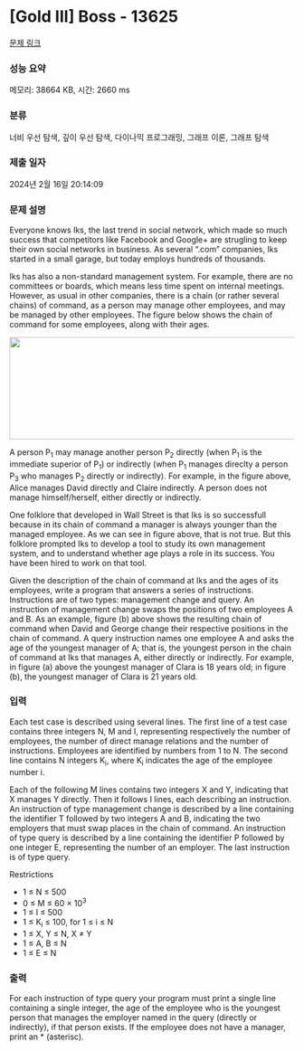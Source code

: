# [Gold III] Boss - 13625 

[문제 링크](https://www.acmicpc.net/problem/13625) 

### 성능 요약

메모리: 38664 KB, 시간: 2660 ms

### 분류

너비 우선 탐색, 깊이 우선 탐색, 다이나믹 프로그래밍, 그래프 이론, 그래프 탐색

### 제출 일자

2024년 2월 16일 20:14:09

### 문제 설명

<p>Everyone knows Iks, the last trend in social network, which made so much success that competitors like Facebook and Google+ are strugling to keep their own social networks in business. As several “.com” companies, Iks started in a small garage, but today employs hundreds of thousands.</p>

<p>Iks has also a non-standard management system. For example, there are no committees or boards, which means less time spent on internal meetings. However, as usual in other companies, there is a chain (or rather several chains) of command, as a person may manage other employees, and may be managed by other employees. The figure below shows the chain of command for some employees, along with their ages.</p>

<p style="text-align:center"><img alt="" src="https://onlinejudgeimages.s3.amazonaws.com/problem/13625/%EC%8A%A4%ED%81%AC%EB%A6%B0%EC%83%B7%202017-01-05%20%EC%98%A4%ED%9B%84%208.35.00.png" style="height:181px; width:612px"></p>

<p>A person P<sub>1</sub> may manage another person P<sub>2</sub> directly (when P<sub>1</sub> is the immediate superior of P<sub>1</sub>) or indirectly (when P<sub>1</sub> manages direclty a person P<sub>3</sub> who manages P<sub>2</sub> directly or indirectly). For example, in the figure above, Alice manages David directly and Claire indirectly. A person does not manage himself/herself, either directly or indirectly.</p>

<p>One folklore that developed in Wall Street is that Iks is so successfull because in its chain of command a manager is always younger than the managed employee. As we can see in figure above, that is not true. But this folklore prompted Iks to develop a tool to study its own management system, and to understand whether age plays a role in its success. You have been hired to work on that tool.</p>

<p>Given the description of the chain of command at Iks and the ages of its employees, write a program that answers a series of instructions. Instructions are of two types: management change and query. An instruction of management change swaps the positions of two employees A and B. As an example, figure (b) above shows the resulting chain of command when David and George change their respective positions in the chain of command. A query instruction names one employee A and asks the age of the youngest manager of A; that is, the youngest person in the chain of command at Iks that manages A, either directly or indirectly. For example, in figure (a) above the youngest manager of Clara is 18 years old; in figure (b), the youngest manager of Clara is 21 years old.</p>

### 입력 

 <p>Each test case is described using several lines. The first line of a test case contains three integers N, M and I, representing respectively the number of employees, the number of direct manage relations and the number of instructions. Employees are identified by numbers from 1 to N. The second line contains N integers K<sub>i</sub>, where K<sub>i</sub> indicates the age of the employee number i.</p>

<p>Each of the following M lines contains two integers X and Y, indicating that X manages Y directly. Then it follows I lines, each describing an instruction. An instruction of type management change is described by a line containing the identifier T followed by two integers A and B, indicating the two employers that must swap places in the chain of command. An instruction of type query is described by a line containing the identifier P followed by one integer E, representing the number of an employer. The last instruction is of type query.</p>

<p>Restrictions</p>

<ul>
	<li>1 ≤ N ≤ 500</li>
	<li>0 ≤ M ≤ 60 × 10<sup>3</sup></li>
	<li>1 ≤ I ≤ 500</li>
	<li>1 ≤ K<sub>i</sub> ≤ 100, for 1 ≤ i ≤ N</li>
	<li>1 ≤ X, Y ≤ N, X ≠ Y</li>
	<li>1 ≤ A, B ≤ N</li>
	<li>1 ≤ E ≤ N</li>
</ul>

### 출력 

 <p>For each instruction of type query your program must print a single line containing a single integer, the age of the employee who is the youngest person that manages the employer named in the query (directly or indirectly), if that person exists. If the employee does not have a manager, print an * (asterisc).</p>

